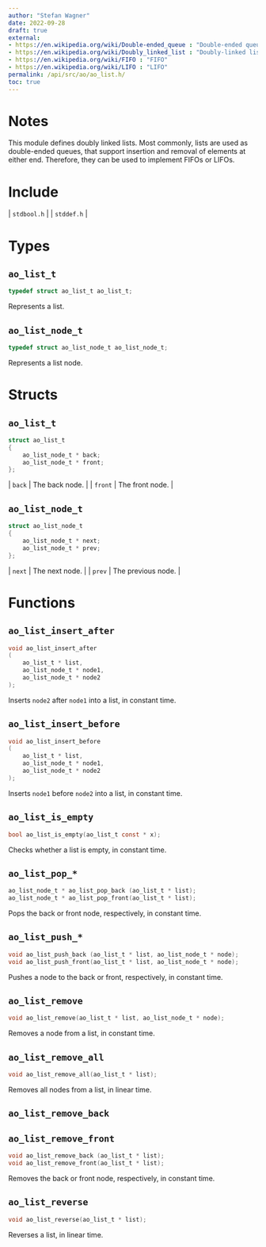 ```yaml
---
author: "Stefan Wagner"
date: 2022-09-28
draft: true
external:
- https://en.wikipedia.org/wiki/Double-ended_queue : "Double-ended queue"
- https://en.wikipedia.org/wiki/Doubly_linked_list : "Doubly-linked list"
- https://en.wikipedia.org/wiki/FIFO : "FIFO"
- https://en.wikipedia.org/wiki/LIFO : "LIFO"
permalink: /api/src/ao/ao_list.h/
toc: true
---
```


# Notes

This module defines doubly linked lists. Most commonly, lists are used as double-ended queues, that support insertion and removal of elements at either end. Therefore, they can be used to implement FIFOs or LIFOs.

# Include

| `stdbool.h` |
| `stddef.h` |

# Types

## `ao_list_t`

```c
typedef struct ao_list_t ao_list_t;
```

Represents a list.

## `ao_list_node_t`

```c
typedef struct ao_list_node_t ao_list_node_t;
```

Represents a list node.

# Structs

## `ao_list_t`

```c
struct ao_list_t
{
    ao_list_node_t * back;
    ao_list_node_t * front;
};
```

| `back` | The back node. |
| `front` | The front node. |

## `ao_list_node_t`

```c
struct ao_list_node_t
{
    ao_list_node_t * next;
    ao_list_node_t * prev;
};
```

| `next` | The next node. |
| `prev` | The previous node. |

# Functions

## `ao_list_insert_after`

```c
void ao_list_insert_after
(
    ao_list_t * list, 
    ao_list_node_t * node1, 
    ao_list_node_t * node2
);
```

Inserts `node2` after `node1` into a list, in constant time.

## `ao_list_insert_before`

```c
void ao_list_insert_before
(
    ao_list_t * list,
    ao_list_node_t * node1,
    ao_list_node_t * node2
);
```

Inserts `node1` before `node2` into a list, in constant time.

## `ao_list_is_empty`

```c
bool ao_list_is_empty(ao_list_t const * x);
```

Checks whether a list is empty, in constant time.

## `ao_list_pop_*`

```c
ao_list_node_t * ao_list_pop_back (ao_list_t * list);
ao_list_node_t * ao_list_pop_front(ao_list_t * list);
```

Pops the back or front node, respectively, in constant time.

## `ao_list_push_*`

```c
void ao_list_push_back (ao_list_t * list, ao_list_node_t * node);
void ao_list_push_front(ao_list_t * list, ao_list_node_t * node);
```

Pushes a node to the back or front, respectively, in constant time.

## `ao_list_remove`

```c
void ao_list_remove(ao_list_t * list, ao_list_node_t * node);
```

Removes a node from a list, in constant time.

## `ao_list_remove_all`

```c
void ao_list_remove_all(ao_list_t * list);
```

Removes all nodes from a list, in linear time.

## `ao_list_remove_back`
## `ao_list_remove_front`

```c
void ao_list_remove_back (ao_list_t * list);
void ao_list_remove_front(ao_list_t * list);
```

Removes the back or front node, respectively, in constant time.

## `ao_list_reverse`

```c
void ao_list_reverse(ao_list_t * list);
```

Reverses a list, in linear time.
